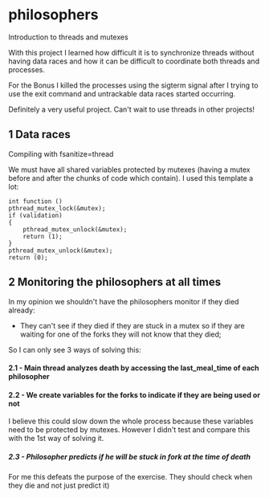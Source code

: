 # philosophers
Introduction to threads and mutexes

With this project I learned how difficult it is to synchronize threads without having data races and how it can be difficult to coordinate both threads and processes.

For the Bonus I killed the processes using the sigterm signal after I trying to use the exit command and untrackable data races started occurring.

Definitely a very useful project. Can't wait to use threads in other projects!

## 1 Data races

Compiling with fsanitize=thread

We must have all shared variables protected by mutexes (having a mutex before and after the chunks of code which contain).
I used this template a lot:

```
int function ()
pthread_mutex_lock(&mutex);
if (validation)
{
	pthread_mutex_unlock(&mutex);
	return (1);
}
pthread_mutex_unlock(&mutex);
return (0);
```

## 2 Monitoring the philosophers at all times

In my opinion we shouldn't have the philosophers monitor if they died already:

- They can't see if they died if they are stuck in a mutex so if they are waiting for one of the forks they will not know that they died;

So I can only see 3 ways of solving this:

#### 2.1 - Main thread analyzes death by accessing the last_meal_time of each philosopher



#### 2.2 - We create variables for the forks to indicate if they are being used or not

I believe this could slow down the whole process because these variables need to be protected by mutexes.
However I didn't test and compare this with the 1st way of solving it.

##### 2.3 - Philosopher predicts if he will be stuck in fork at the time of death

For me this defeats the purpose of the exercise. They should check when
they die and not just predict it)
